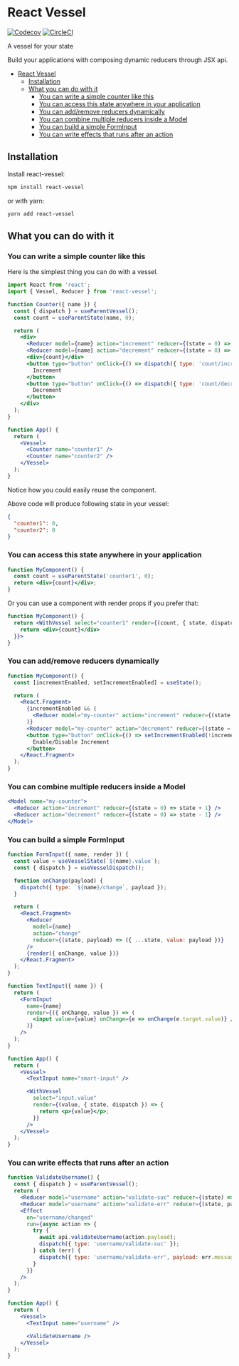 # React Vessel

[![Codecov](https://img.shields.io/codecov/c/github/react-vessel/react-vessel/master.svg)](https://codecov.io/gh/react-vessel/react-vessel) [![CircleCI](https://img.shields.io/circleci/project/github/react-vessel/react-vessel/master.svg)](https://circleci.com/gh/react-vessel/react-vessel)

A vessel for your state

Build your applications with composing dynamic reducers through JSX api.

- [React Vessel](#react-vessel)
  - [Installation](#installation)
  - [What you can do with it](#what-you-can-do-with-it)
    - [You can write a simple counter like this](#you-can-write-a-simple-counter-like-this)
    - [You can access this state anywhere in your application](#you-can-access-this-state-anywhere-in-your-application)
    - [You can add/remove reducers dynamically](#you-can-addremove-reducers-dynamically)
    - [You can combine multiple reducers inside a Model](#you-can-combine-multiple-reducers-inside-a-model)
    - [You can build a simple FormInput](#you-can-build-a-simple-forminput)
    - [You can write effects that runs after an action](#you-can-write-effects-that-runs-after-an-action)

## Installation

Install react-vessel:

```sh
npm install react-vessel
```

or with yarn:

```sh
yarn add react-vessel
```

## What you can do with it

### You can write a simple counter like this

Here is the simplest thing you can do with a vessel.

```jsx
import React from 'react';
import { Vessel, Reducer } from 'react-vessel';

function Counter({ name }) {
  const { dispatch } = useParentVessel();
  const count = useParentState(name, 0);

  return (
    <div>
      <Reducer model={name} action="increment" reducer={(state = 0) => state + 1} />
      <Reducer model={name} action="decrement" reducer={(state = 0) => state - 1} />
      <div>{count}</div>
      <button type="button" onClick={() => dispatch({ type: 'count/increment' })}>
        Increment
      </button>
      <button type="button" onClick={() => dispatch({ type: 'count/decrement' })}>
        Decrement
      </button>
    </div>
  );
}

function App() {
  return (
    <Vessel>
      <Counter name="counter1" />
      <Counter name="counter2" />
    </Vessel>
  );
}
```

Notice how you could easily reuse the component.

Above code will produce following state in your vessel:

```json
{
  "counter1": 0,
  "counter2": 0
}
```

### You can access this state anywhere in your application

```jsx
function MyComponent() {
  const count = useParentState('counter1', 0);
  return <div>{count}</div>;
}
```

Or you can use a component with render props if you prefer that:

```jsx
function MyComponent() {
  return <WithVessel select="counter1" render={(count, { state, dispatch }) => {
    return <div>{count}</div>
  }}>
}
```

### You can add/remove reducers dynamically

```jsx
function MyComponent() {
  const [incrementEnabled, setIncrementEnabled] = useState();

  return (
    <React.Fragment>
      {incrementEnabled && (
        <Reducer model="my-counter" action="increment" reducer={(state = 0) => state + 1} />
      )}
      <Reducer model="my-counter" action="decrement" reducer={(state = 0) => state - 1} />
      <button type="button" onClick={() => setIncrementEnabled(!incrementEnabled)}>
        Enable/Disable Increment
      </button>
    </React.Fragment>
  );
}
```

### You can combine multiple reducers inside a Model

```jsx
<Model name="my-counter">
  <Reducer action="increment" reducer={(state = 0) => state + 1} />
  <Reducer action="decrement" reducer={(state = 0) => state - 1} />
</Model>
```

### You can build a simple FormInput

```jsx
function FormInput({ name, render }) {
  const value = useVesselState(`${name}.value`);
  const { dispatch } = useVesselDispatch();

  function onChange(payload) {
    dispatch({ type: `${name}/change`, payload });
  }

  return (
    <React.Fragment>
      <Reducer
        model={name}
        action="change"
        reducer={(state, payload) => ({ ...state, value: payload })}
      />
      {render({ onChange, value })}
    </React.Fragment>
  );
}

function TextInput({ name }) {
  return (
    <FormInput
      name={name}
      render={({ onChange, value }) => (
        <input value={value} onChange={e => onChange(e.target.value)} />
      )}
    />
  );
}

function App() {
  return (
    <Vessel>
      <TextInput name="smart-input" />

      <WithVessel
        select="input.value"
        render={(value, { state, dispatch }) => {
          return <p>{value}</p>;
        }}
      />
    </Vessel>
  );
}
```

### You can write effects that runs after an action

```jsx
function ValidateUsername() {
  const { dispatch } = useParentVessel();
  return (
    <Reducer model="username" action="validate-suc" reducer={(state) => ({ ...state, error: null })} />
    <Reducer model="username" action="validate-err" reducer={(state, payload) => ({ ...state, error: payload })} />
    <Effect
      on="username/changed"
      run={async action => {
        try {
          await api.validateUsername(action.payload);
          dispatch({ type: 'username/validate-suc' });
        } catch (err) {
          dispatch({ type: 'username/validate-err', payload: err.message });
        }
      }}
    />
  );
}

function App() {
  return (
    <Vessel>
      <TextInput name="username" />

      <ValidateUsername />
    </Vessel>
  );
}
```
